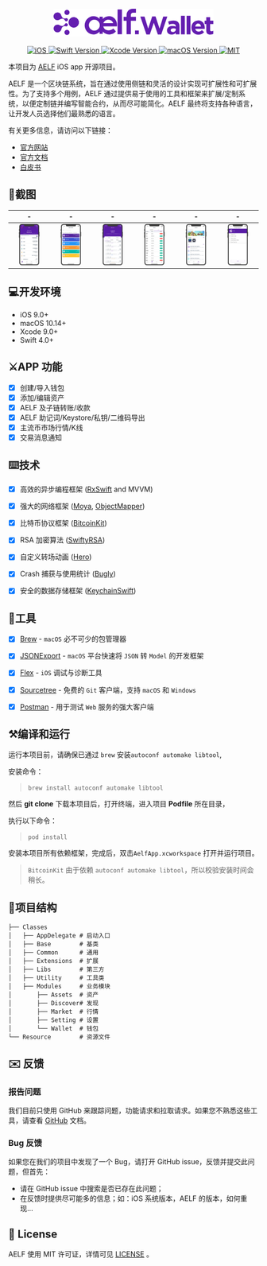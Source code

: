 
<p align="center">
    <img src="images/logo.png"/>
    <br>
    <br>
	 <a href="https://developer.apple.com/iOS">
       <img src="https://img.shields.io/badge/platforms-iOS-lightgrey.svg" alt="iOS">
    </a>
    <a href="https://swift.org">
		<img src="https://img.shields.io/badge/Swift-5.1-orange.svg" alt="Swift Version">
    </a>
	<a href="https://developer.apple.com/xcode">
		<img src="https://img.shields.io/badge/Xcode-10.2.1-blue.svg" alt="Xcode Version">
    </a>
    <a href="https://developer.apple.com/macOS">
       <img src="https://img.shields.io/badge/macOS-10.14-blue.svg" alt="macOS Version">
    </a>
	<a href="https://opensource.org/licenses/MIT">
		<img src="https://img.shields.io/badge/licenses-MIT-red.svg" alt="MIT">
    </a>
</p>

本项目为 [AELF](https://aelf.io) iOS app 开源项目。

AELF 是一个区块链系统，旨在通过使用侧链和灵活的设计实现可扩展性和可扩展性。为了支持多个用例，AELF 通过提供易于使用的工具和框架来扩展/定制系统，以便定制链并编写智能合约，从而尽可能简化。AELF 最终将支持各种语言，让开发人员选择他们最熟悉的语言。

有关更多信息，请访问以下链接：

* [官方网站](https://aelf.io)
* [官方文档](https://docs.aelf.io/v/dev/)
* [白皮书](https://grid.hoopox.com/aelf_whitepaper_EN.pdf?v=1) 

## 📱截图

|-|-|-|-|-|-|
|:---:|:---:|:---:|:---:|:---:|:---:|
|<img src="images/1.png" width="60%">|<img src="images/2.png" width="60%">|<img src="images/3.png" width="60%">|<img src="images/4.png" width="60%">|<img src="images/5.png" width="60%">|<img src="images/6.png" width="60%">|


## 💻开发环境

- iOS 9.0+
- macOS 10.14+ 
- Xcode 9.0+
- Swift 4.0+

## ⚔️APP 功能

- [x] 创建/导入钱包
- [x] 添加/编辑资产
- [x] AELF 及子链转账/收款
- [x] AELF 助记词/Keystore/私钥/二维码导出
- [x] 主流币市场行情/K线
- [x] 交易消息通知

## ⌨️技术
- [x] 高效的异步编程框架 ([RxSwift](https://github.com/ReactiveX/RxSwift) and MVVM)
- [x] 强大的网络框架 ([Moya](https://github.com/Moya/Moya), [ObjectMapper](https://github.com/tristanhimmelman/ObjectMapper))
- [x] 比特币协议框架 ([BitcoinKit](https://github.com/yenom/BitcoinKit))
- [x] RSA 加密算法 ([SwiftyRSA](https://github.com/TakeScoop/SwiftyRSA))
- [x] 自定义转场动画 ([Hero](https://github.com/HeroTransitions/Hero))
- [x] Crash 捕获与使用统计 ([Bugly](https://bugly.qq.com/v2/))
- [x] 安全的数据存储框架 ([KeychainSwift](https://github.com/evgenyneu/keychain-swift))


## 🔧工具
- [x] [Brew](https://github.com/Homebrew/brew) - `macOS` 必不可少的包管理器
- [x] [JSONExport](https://github.com/Ahmed-Ali/JSONExport) - `macOS` 平台快速将 `JSON` 转 `Model` 的开发框架
- [x] [Flex](https://github.com/Flipboard/FLEX) - `iOS` 调试与诊断工具
- [x] [Sourcetree](https://www.sourcetreeapp.com) - 免费的 `Git` 客户端，支持 `macOS` 和 `Windows`
- [x] [Postman](https://www.getpostman.com) - 用于测试 `Web` 服务的强大客户端


## ⚒编译和运行

运行本项目前，请确保已通过 `brew` 安装`autoconf automake libtool`,

安装命令： 

> `brew install autoconf automake libtool`

然后 **git clone** 下载本项目后，打开终端，进入项目 **Podfile** 所在目录，

执行以下命令：

> `pod install`

安装本项目所有依赖框架，完成后，双击`AelfApp.xcworkspace` 打开并运行项目。

> `BitcoinKit` 由于依赖 `autoconf automake libtool`，所以校验安装时间会稍长。

## 📁项目结构

```
├── Classes
│   ├── AppDelegate	# 启动入口
│   ├── Base		# 基类
│   ├── Common		# 通用
│   ├── Extensions	# 扩展
│   ├── Libs		# 第三方
│   ├── Utility		# 工具类
│   ├── Modules		# 业务模块
│	 	├── Assets	# 资产
│   	├── Discover# 发现
│   	├── Market	# 行情
│   	├── Setting	# 设置
│   	└── Wallet	# 钱包
└── Resource		# 资源文件
```


## ✉️ 反馈

### 报告问题

我们目前只使用 GitHub 来跟踪问题，功能请求和拉取请求。如果您不熟悉这些工具，请查看 [GitHub](https://help.github.com/en) 文档。 

### Bug 反馈

如果您在我们的项目中发现了一个 Bug，请打开 GitHub issue，反馈并提交此问题，但首先：

* 请在 GitHub issue 中搜索是否已存在此问题；
* 在反馈时提供尽可能多的信息；如：iOS 系统版本，AELF 的版本，如何重现...



## 📄 License	

AELF 使用 MIT 许可证，详情可见 [LICENSE](LICENSE) 。